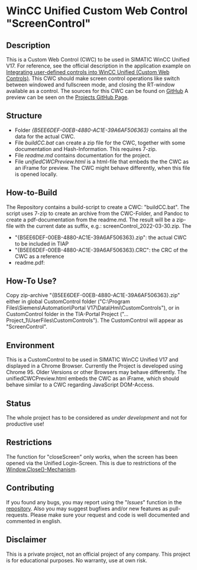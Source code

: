 # WinCC Unified Custom Web Control "ScreenControl"
## Description
This is a Custom Web Control (CWC) to be used in SIMATIC WinCC Unified V17. For reference, see the official description in the application example on [Integrating user-defined controls into WinCC Unified (Custom Web Controls)](https://support.industry.siemens.com/cs/ww/de/view/109779176).
This CWC should make screen control operations like switch between windowed and fullscreen mode, and closing the RT-window available as a control.
The sources for this CWC can be found on [GitHub](https://github.com/alos-source/UnifiedScreenControl)
A preview can be seen on the [Projects GitHub Page](https://alos-source.github.io/UnifiedScreenControl/unifiedCWCPreview.html).


## Structure
- Folder *{B5EE6DEF-00EB-4880-AC1E-39A6AF506363}* contains all the data for the actual CWC.
- File *buildCC.bat* can create a zip file for the CWC, together with some documentation and Hash-Information. This requires 7-zip.
- File *readme.md* contains documentation for the project.
- File *unifiedCWCPreview.html* is a html-file that embeds the the CWC as an iFrame for preview. The CWC might behave differently, when this file is opened locally. 

## How-to-Build
The Repository contains a build-script to create a CWC: "buildCC.bat". The script uses 7-zip to create an archive from the CWC-Folder, and Pandoc to create a pdf-documentation from the readme.md. The result will be a zip-file with the current date as suffix, e.g.: screenControl_2022-03-30.zip. The 
- "{B5EE6DEF-00EB-4880-AC1E-39A6AF506363}.zip": the actual CWC to be included in TIAP
- "{B5EE6DEF-00EB-4880-AC1E-39A6AF506363}.CRC": the CRC of the CWC as a reference
- readme.pdf: 

## How-To Use?
Copy zip-archive "{B5EE6DEF-00EB-4880-AC1E-39A6AF506363}.zip" either in global CustomControl folder ("C:\\Program Files\\Siemens\\Automation\\Portal V17\\Data\\Hmi\\CustomControls"), or in CustomControl folder in the TIA-Portal Project ("…Project_1\\UserFiles\\CustomControls"). The CustomControl will appear as "ScreenControl".

## Environment
This is a CustomControl to be used in SIMATIC WinCC Unified V17 and displayed in a Chrome Browser.
Currently the Project is developed using Chrome 95. Older Versions or other Browsers may behave differently.
The unifiedCWCPreview.html embeds the CWC as an iFrame, which should behave similar to a CWC regarding JavaScript DOM-Access.

## Status
The whole project has to be considered as *under development* and not for productive use!

## Restrictions
The function for "closeScreen" only works, when the screen has been opened via the Unified Login-Screen. This is due to restrictions of the [Window.Close()-Mechanism](https://developer.mozilla.org/en/docs/Web/API/Window/close).

## Contributing
If you found any bugs, you may report using the "*Issues*" function in the [repository](https://github.com/alos-source/UnifiedScreenControl).
Also you may suggest bugfixes and/or new features as pull-requests. Please make sure your request and code is well documented and commented in english.

## Disclaimer
This is a private project, not an official project of any company. This project is for educational purposes. No warranty, use at own risk.
